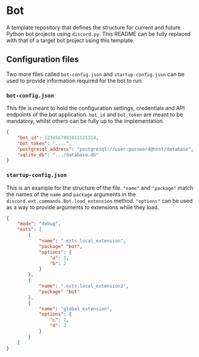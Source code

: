 # Bot
A template repository that defines the structure for current and future Python bot projects using `discord.py`. This README can be fully replaced with that of a target bot project using this template.

## Configuration files
Two more files called `bot-config.json` and `startup-config.json` can be used to provide information required for the bot to run.


### `bot-config.json`
This file is meant to hold the configuration settings, credentials and API endpoints of the bot application. `bot_id` and `bot_token` are meant to be mandatory, whilst others can be fully up to the implementation.
```json
{
    "bot_id": 1234567891011121314,
    "bot_token": "....",
    "postgresql_address": "postgresql://user:password@host/database",
    "sqlite_db": ".../database.db"
}
```

### `startup-config.json`
This is an example for the structure of the file. `"name"` and `"package"` match the names of the `name` and `package` arguments in the `discord.ext.commands.Bot.load_extension` method. `"options"` can be used as a way to provide arguments to extensions while they load.
```json
{
    "mode": "debug",
    "exts": [
        {
            "name": ".exts.local_extension",
            "package" "bot",
            "options": {
                "a": 1,
                "b": 2
            }
        },
        {
            "name": ".exts.local_extension2",
            "package" "bot"
        },
        {
            "name": "global_extension",
            "options": {
                "c": 1,
                "d": 2
            }
        }
    ]
}
```
